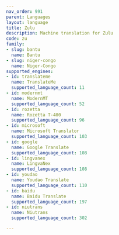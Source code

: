 ```yaml
---
nav_order: 991
parent: Languages
layout: language
title: Zulu
description: Machine translation for Zulu
code: zu
family:
- slug: bantu
  name: Bantu
- slug: niger-congo
  name: Niger-Congo
supported_engines:
- id: translateme
  name: TranslateMe
  supported_language_count: 11
- id: modernmt
  name: ModernMT
  supported_language_count: 52
- id: rozetta
  name: Rozetta T-400
  supported_language_count: 96
- id: microsoft
  name: Microsoft Translator
  supported_language_count: 103
- id: google
  name: Google Translate
  supported_language_count: 108
- id: lingvanex
  name: LingvaNex
  supported_language_count: 108
- id: youdao
  name: Youdao Translate
  supported_language_count: 110
- id: baidu
  name: Baidu Translate
  supported_language_count: 197
- id: niutrans
  name: Niutrans
  supported_language_count: 302

---
```



